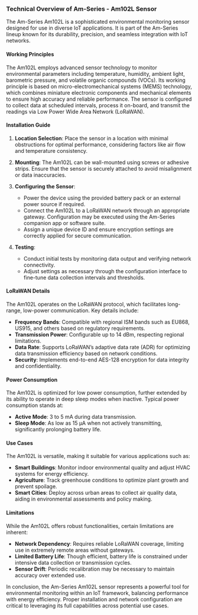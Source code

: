### Technical Overview of Am-Series - Am102L Sensor

The Am-Series Am102L is a sophisticated environmental monitoring sensor designed for use in diverse IoT applications. It is part of the Am-Series lineup known for its durability, precision, and seamless integration with IoT networks.

#### Working Principles

The Am102L employs advanced sensor technology to monitor environmental parameters including temperature, humidity, ambient light, barometric pressure, and volatile organic compounds (VOCs). Its working principle is based on micro-electromechanical systems (MEMS) technology, which combines miniature electronic components and mechanical elements to ensure high accuracy and reliable performance. The sensor is configured to collect data at scheduled intervals, process it on-board, and transmit the readings via Low Power Wide Area Network (LoRaWAN).

#### Installation Guide

1. **Location Selection**: Place the sensor in a location with minimal obstructions for optimal performance, considering factors like air flow and temperature consistency.
   
2. **Mounting**: The Am102L can be wall-mounted using screws or adhesive strips. Ensure that the sensor is securely attached to avoid misalignment or data inaccuracies.

3. **Configuring the Sensor**:
   - Power the device using the provided battery pack or an external power source if required.
   - Connect the Am102L to a LoRaWAN network through an appropriate gateway. Configuration may be executed using the Am-Series companion app or software suite.
   - Assign a unique device ID and ensure encryption settings are correctly applied for secure communication.

4. **Testing**:
   - Conduct initial tests by monitoring data output and verifying network connectivity.
   - Adjust settings as necessary through the configuration interface to fine-tune data collection intervals and thresholds.

#### LoRaWAN Details

The Am102L operates on the LoRaWAN protocol, which facilitates long-range, low-power communication. Key details include:

- **Frequency Bands**: Compatible with regional ISM bands such as EU868, US915, and others based on regulatory requirements.
- **Transmission Power**: Configurable up to 14 dBm, respecting regional limitations.
- **Data Rate**: Supports LoRaWAN’s adaptive data rate (ADR) for optimizing data transmission efficiency based on network conditions.
- **Security**: Implements end-to-end AES-128 encryption for data integrity and confidentiality.

#### Power Consumption

The Am102L is optimized for low power consumption, further extended by its ability to operate in deep sleep modes when inactive. Typical power consumption stands at:

- **Active Mode**: 3 to 5 mA during data transmission.
- **Sleep Mode**: As low as 15 µA when not actively transmitting, significantly prolonging battery life.

#### Use Cases

The Am102L is versatile, making it suitable for various applications such as:

- **Smart Buildings**: Monitor indoor environmental quality and adjust HVAC systems for energy efficiency.
- **Agriculture**: Track greenhouse conditions to optimize plant growth and prevent spoilage.
- **Smart Cities**: Deploy across urban areas to collect air quality data, aiding in environmental assessments and policy making.

#### Limitations

While the Am102L offers robust functionalities, certain limitations are inherent:

- **Network Dependency**: Requires reliable LoRaWAN coverage, limiting use in extremely remote areas without gateways.
- **Limited Battery Life**: Though efficient, battery life is constrained under intensive data collection or transmission cycles.
- **Sensor Drift**: Periodic recalibration may be necessary to maintain accuracy over extended use.

In conclusion, the Am-Series Am102L sensor represents a powerful tool for environmental monitoring within an IoT framework, balancing performance with energy efficiency. Proper installation and network configuration are critical to leveraging its full capabilities across potential use cases.